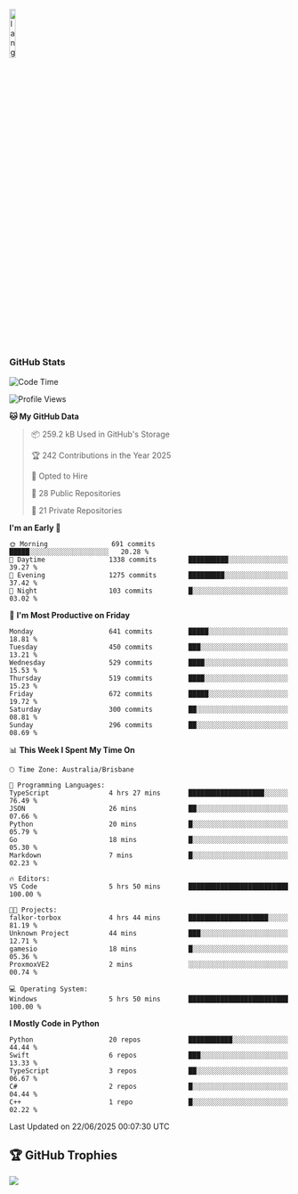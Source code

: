 <p align="left"><img width=15%" src="https://github.com/alansmathew/alansmathew/raw/master/lang.gif" alt="lang image here" /></p>

# <h3 align="left">GitHub Stats</h3>

<!--START_SECTION:waka-->
![Code Time](http://img.shields.io/badge/Code%20Time-581%20hrs%2036%20mins-blue)

![Profile Views](http://img.shields.io/badge/Profile%20Views-3-blue)

**🐱 My GitHub Data** 

> 📦 259.2 kB Used in GitHub's Storage 
 > 
> 🏆 242 Contributions in the Year 2025
 > 
> 💼 Opted to Hire
 > 
> 📜 28 Public Repositories 
 > 
> 🔑 21 Private Repositories 
 > 
**I'm an Early 🐤** 

```text
🌞 Morning                691 commits         █████░░░░░░░░░░░░░░░░░░░░   20.28 % 
🌆 Daytime                1338 commits        ██████████░░░░░░░░░░░░░░░   39.27 % 
🌃 Evening                1275 commits        █████████░░░░░░░░░░░░░░░░   37.42 % 
🌙 Night                  103 commits         █░░░░░░░░░░░░░░░░░░░░░░░░   03.02 % 
```
📅 **I'm Most Productive on Friday** 

```text
Monday                   641 commits         █████░░░░░░░░░░░░░░░░░░░░   18.81 % 
Tuesday                  450 commits         ███░░░░░░░░░░░░░░░░░░░░░░   13.21 % 
Wednesday                529 commits         ████░░░░░░░░░░░░░░░░░░░░░   15.53 % 
Thursday                 519 commits         ████░░░░░░░░░░░░░░░░░░░░░   15.23 % 
Friday                   672 commits         █████░░░░░░░░░░░░░░░░░░░░   19.72 % 
Saturday                 300 commits         ██░░░░░░░░░░░░░░░░░░░░░░░   08.81 % 
Sunday                   296 commits         ██░░░░░░░░░░░░░░░░░░░░░░░   08.69 % 
```


📊 **This Week I Spent My Time On** 

```text
🕑︎ Time Zone: Australia/Brisbane

💬 Programming Languages: 
TypeScript               4 hrs 27 mins       ███████████████████░░░░░░   76.49 % 
JSON                     26 mins             ██░░░░░░░░░░░░░░░░░░░░░░░   07.66 % 
Python                   20 mins             █░░░░░░░░░░░░░░░░░░░░░░░░   05.79 % 
Go                       18 mins             █░░░░░░░░░░░░░░░░░░░░░░░░   05.30 % 
Markdown                 7 mins              █░░░░░░░░░░░░░░░░░░░░░░░░   02.23 % 

🔥 Editors: 
VS Code                  5 hrs 50 mins       █████████████████████████   100.00 % 

🐱‍💻 Projects: 
falkor-torbox            4 hrs 44 mins       ████████████████████░░░░░   81.19 % 
Unknown Project          44 mins             ███░░░░░░░░░░░░░░░░░░░░░░   12.71 % 
gamesio                  18 mins             █░░░░░░░░░░░░░░░░░░░░░░░░   05.36 % 
ProxmoxVE2               2 mins              ░░░░░░░░░░░░░░░░░░░░░░░░░   00.74 % 

💻 Operating System: 
Windows                  5 hrs 50 mins       █████████████████████████   100.00 % 
```

**I Mostly Code in Python** 

```text
Python                   20 repos            ███████████░░░░░░░░░░░░░░   44.44 % 
Swift                    6 repos             ███░░░░░░░░░░░░░░░░░░░░░░   13.33 % 
TypeScript               3 repos             ██░░░░░░░░░░░░░░░░░░░░░░░   06.67 % 
C#                       2 repos             █░░░░░░░░░░░░░░░░░░░░░░░░   04.44 % 
C++                      1 repo              █░░░░░░░░░░░░░░░░░░░░░░░░   02.22 % 
```




 Last Updated on 22/06/2025 00:07:30 UTC
<!--END_SECTION:waka-->

## 🏆 GitHub Trophies

![](https://github-profile-trophy.vercel.app/?username=samh06&theme=discord&no-frame=true&no-bg=false&margin-w=4)
